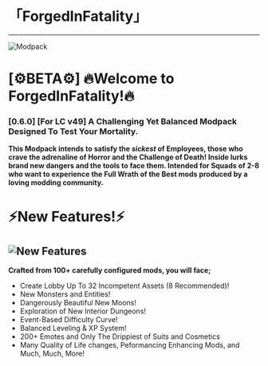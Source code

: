 # 「ForgedInFatality」
---
![Modpack](https://github.com/Mi6kbuttface/ForgedInFatality/blob/main/FiFBanner.gif)
# [⚙️BETA⚙️] 🔥Welcome to ForgedInFatality!🔥
### [0.6.0] [For LC v49] A Challenging Yet Balanced Modpack Designed To Test Your Mortality.
**This Modpack intends to satisfy the *sickest* of Employees, those who crave the adrenaline of Horror and the Challenge of Death!
Inside lurks brand new dangers and the tools to face them.
Intended for Squads of 2-8 who want to experience the Full Wrath of the Best mods produced by a loving modding community.**

# ⚡New Features!⚡
![New Features](https://github.com/Mi6kbuttface/ForgedInFatality/blob/main/NewFeaturesBanner.gif)
--------------------------------
**Crafted from 100+ carefully configured mods, you will face;**
- Create Lobby Up To 32 Incompetent Assets (8 Recommended)!
- New Monsters and Entities!
- Dangerously Beautiful New Moons!
- Exploration of New Interior Dungeons!
- Event-Based Difficulty Curve!
- Balanced Leveling & XP System!
- 200+ Emotes and Only The Drippiest of Suits and Cosmetics 
- Many Quality of Life changes, Peformancing Enhancing Mods, and Much, Much, More!
